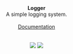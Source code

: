 <p align="center">
  <br><br>
  <b>Logger</b>
  <br>
  A simple logging system.
  <br><br>
  <a href="https://github.com/Norviah/logger/blob/master/docs/classes/_index_.logger.md">Documentation</a>
  <br><br><br>
  <img src="https://img.shields.io/badge/style-prettier-ff69b4.svg?style=flat-square"/>
  <img src="https://img.shields.io/badge/made_with-typescript-2B7389.svg?style=flat-square"/>
</p>
